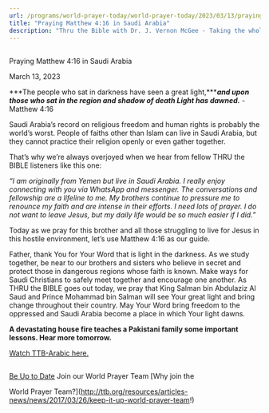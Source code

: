 ```yaml
---
url: /programs/world-prayer-today/world-prayer-today/2023/03/13/praying-matthew-4-16-in-saudi-arabia
title: "Praying Matthew 4:16 in Saudi Arabia"
description: "Thru the Bible with Dr. J. Vernon McGee - Taking the whole Word to the whole world"
---
```







## 
 Praying Matthew 4:16 in Saudi Arabia


March 13, 2023




***The people who sat in darkness have seen a great light,******and upon those who sat in the region and shadow of death Light has dawned.*** -Matthew 4:16

Saudi Arabia’s record on religious freedom and human rights is probably the world’s worst. People of faiths other than Islam can live in Saudi Arabia, but they cannot practice their religion openly or even gather together.

That’s why we’re always overjoyed when we hear from fellow THRU the BIBLE listeners like this one:

*“I am originally from Yemen but live in Saudi Arabia. I really enjoy connecting with you via WhatsApp and messenger. The conversations and fellowship are a lifeline to me. My brothers continue to pressure me to renounce my faith and are intense in their efforts. I need lots of prayer. I do not want to leave Jesus, but my daily life would be so much easier if I did.”*

Today as we pray for this brother and all those struggling to live for Jesus in this hostile environment, let’s use Matthew 4:16 as our guide.

Father, thank You for Your Word that is light in the darkness. As we study together, be near to our brothers and sisters who believe in secret and protect those in dangerous regions whose faith is known. Make ways for Saudi Christians to safely meet together and encourage one another. As THRU the BIBLE goes out today, we pray that King Salman bin Abdulaziz Al Saud and Prince Mohammad bin Salman will see Your great light and bring change throughout their country. May Your Word bring freedom to the oppressed and Saudi Arabia become a place in which Your light dawns.

**A devastating house fire teaches a Pakistani family some important lessons. Hear more tomorrow.**

[Watch TTB-Arabic here.](https://www.youtube.com/user/KolElKetab)







## 




[Be Up to Date](http://feeds.feedburner.com/WorldPrayerToday "World Prayer Today RSS Feed")
Join our World Prayer Team
[Why join the  

World Prayer Team?](http://ttb.org/resources/articles-news/news/2017/03/26/keep-it-up-world-prayer-team!)




